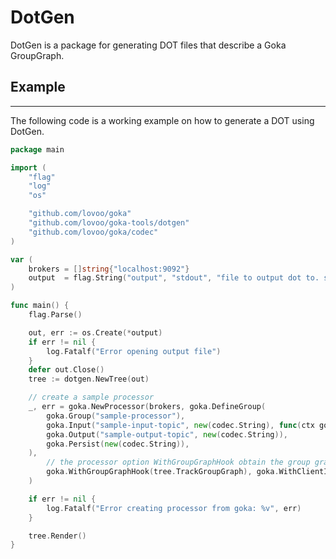 # DotGen

DotGen is a package for generating DOT files that describe a Goka GroupGraph.

## Example

***
The following code is a working example on how to generate a DOT using DotGen.

```go
package main

import (
	"flag"
	"log"
	"os"

	"github.com/lovoo/goka"
	"github.com/lovoo/goka-tools/dotgen"
	"github.com/lovoo/goka/codec"
)

var (
	brokers = []string{"localhost:9092"}
	output  = flag.String("output", "stdout", "file to output dot to. stdout if not set")
)

func main() {
	flag.Parse()

	out, err := os.Create(*output)
	if err != nil {
		log.Fatalf("Error opening output file")
	}
	defer out.Close()
	tree := dotgen.NewTree(out)

	// create a sample processor
	_, err = goka.NewProcessor(brokers, goka.DefineGroup(
		goka.Group("sample-processor"),
		goka.Input("sample-input-topic", new(codec.String), func(ctx goka.Context, msg interface{}) {}),
		goka.Output("sample-output-topic", new(codec.String)),
		goka.Persist(new(codec.String)),
	),
		// the processor option WithGroupGraphHook obtain the group graph once the processor is started
		goka.WithGroupGraphHook(tree.TrackGroupGraph), goka.WithClientID("sample-processor"),
	)

	if err != nil {
		log.Fatalf("Error creating processor from goka: %v", err)
	}

	tree.Render()
}
```